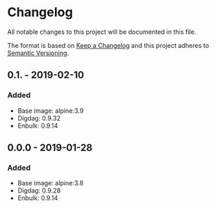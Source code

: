 # Changelog

All notable changes to this project will be documented in this file.

The format is based on [Keep a Changelog](http://keepachangelog.com/) and this project adheres to [Semantic Versioning](http://semver.org/).


## 0.1. - 2019-02-10

### Added

- Base image: alpine:3.9
- Digdag: 0.9.32
- Enbulk: 0.9.14

## 0.0.0 - 2019-01-28

### Added

- Base image: alpine:3.8
- Digdag: 0.9.28
- Enbulk: 0.9.14
